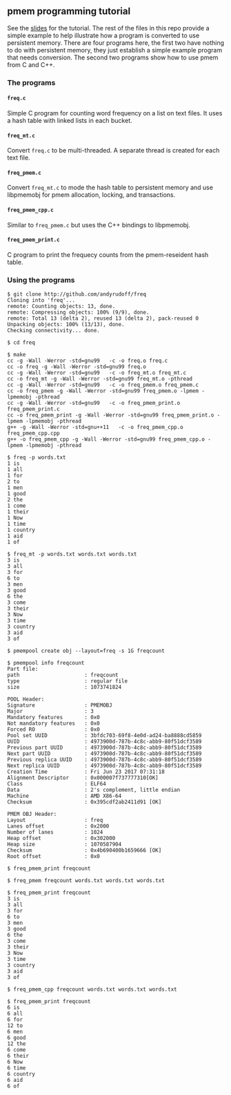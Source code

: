 ## pmem programming tutorial

See the [slides](./slides.pdf) for the tutorial.  The rest of the
files in this repo provide a simple example to help illustrate how
a program is converted to use persistent memory.  There are four
programs here, the first two have nothing to do with persistent
memory, they just establish a simple example program that
needs conversion.  The second two programs show how to
use pmem from C and C++.


### The programs

#### `freq.c`
Simple C program for counting word frequency on a list on text files.
It uses a hash table with linked lists in each bucket.

#### `freq_mt.c`
Convert `freq.c` to be multi-threaded.  A separate thread is created
for each text file.

#### `freq_pmem.c`
Convert `freq_mt.c` to mode the hash table to persistent memory and use
libpmemobj for pmem allocation, locking, and transactions.

#### `freq_pmem_cpp.c`
Similar to `freq_pmem.c` but uses the C++ bindings to libpmemobj.

####  `freq_pmem_print.c`
C program to print the frequecy counts from the pmem-reseident hash table.


### Using the programs

```
$ git clone http://github.com/andyrudoff/freq
Cloning into 'freq'...
remote: Counting objects: 13, done.
remote: Compressing objects: 100% (9/9), done.
remote: Total 13 (delta 2), reused 13 (delta 2), pack-reused 0
Unpacking objects: 100% (13/13), done.
Checking connectivity... done.

$ cd freq

$ make
cc -g -Wall -Werror -std=gnu99   -c -o freq.o freq.c
cc -o freq -g -Wall -Werror -std=gnu99 freq.o
cc -g -Wall -Werror -std=gnu99   -c -o freq_mt.o freq_mt.c
cc -o freq_mt -g -Wall -Werror -std=gnu99 freq_mt.o -pthread
cc -g -Wall -Werror -std=gnu99   -c -o freq_pmem.o freq_pmem.c
cc -o freq_pmem -g -Wall -Werror -std=gnu99 freq_pmem.o -lpmem -lpmemobj -pthread
cc -g -Wall -Werror -std=gnu99   -c -o freq_pmem_print.o freq_pmem_print.c
cc -o freq_pmem_print -g -Wall -Werror -std=gnu99 freq_pmem_print.o -lpmem -lpmemobj -pthread
g++ -g -Wall -Werror -std=gnu++11   -c -o freq_pmem_cpp.o freq_pmem_cpp.cpp
g++ -o freq_pmem_cpp -g -Wall -Werror -std=gnu99 freq_pmem_cpp.o -lpmem -lpmemobj -pthread

$ freq -p words.txt
1 is
1 all
1 for
2 to
1 men
1 good
2 the
1 come
1 their
1 Now
1 time
1 country
1 aid
1 of

$ freq_mt -p words.txt words.txt words.txt
3 is
3 all
3 for
6 to
3 men
3 good
6 the
3 come
3 their
3 Now
3 time
3 country
3 aid
3 of

$ pmempool create obj --layout=freq -s 1G freqcount

$ pmempool info freqcount
Part file:
path                     : freqcount
type                     : regular file
size                     : 1073741824

POOL Header:
Signature                : PMEMOBJ
Major                    : 3
Mandatory features       : 0x0
Not mandatory features   : 0x0
Forced RO                : 0x0
Pool set UUID            : 3bfdc703-69f8-4e0d-ad24-ba8888cd5859
UUID                     : 4973900d-787b-4c8c-abb9-80f51dcf3589
Previous part UUID       : 4973900d-787b-4c8c-abb9-80f51dcf3589
Next part UUID           : 4973900d-787b-4c8c-abb9-80f51dcf3589
Previous replica UUID    : 4973900d-787b-4c8c-abb9-80f51dcf3589
Next replica UUID        : 4973900d-787b-4c8c-abb9-80f51dcf3589
Creation Time            : Fri Jun 23 2017 07:31:18
Alignment Descriptor     : 0x000007f737777310[OK]
Class                    : ELF64
Data                     : 2's complement, little endian
Machine                  : AMD X86-64
Checksum                 : 0x395cdf2ab2411d91 [OK]

PMEM OBJ Header:
Layout                   : freq
Lanes offset             : 0x2000
Number of lanes          : 1024
Heap offset              : 0x302000
Heap size                : 1070587904
Checksum                 : 0x4b690400b1659666 [OK]
Root offset              : 0x0

$ freq_pmem_print freqcount

$ freq_pmem freqcount words.txt words.txt words.txt

$ freq_pmem_print freqcount
3 is
3 all
3 for
6 to
3 men
3 good
6 the
3 come
3 their
3 Now
3 time
3 country
3 aid
3 of

$ freq_pmem_cpp freqcount words.txt words.txt words.txt

$ freq_pmem_print freqcount
6 is
6 all
6 for
12 to
6 men
6 good
12 the
6 come
6 their
6 Now
6 time
6 country
6 aid
6 of
```
